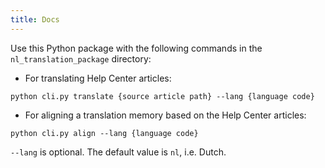 ```yaml
---
title: Docs
---
```


Use this Python package with the following commands in the `nl_translation_package` directory:

- For translating Help Center articles:

```
python cli.py translate {source article path} --lang {language code}
```

- For aligning a translation memory based on the Help Center articles:

```
python cli.py align --lang {language code}
```

`--lang` is optional. The default value is `nl`, i.e. Dutch.
